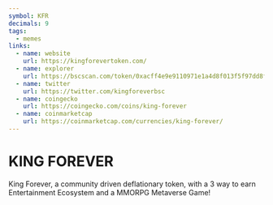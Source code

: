 ```yaml
---
symbol: KFR
decimals: 9
tags:
  - memes
links:
  - name: website
    url: https://kingforevertoken.com/
  - name: explorer
    url: https://bscscan.com/token/0xacff4e9e9110971e1a4d8f013f5f97dd8fb4f430
  - name: twitter
    url: https://twitter.com/kingforeverbsc
  - name: coingecko
    url: https://coingecko.com/coins/king-forever
  - name: coinmarketcap
    url: https://coinmarketcap.com/currencies/king-forever/
---
```


# KING FOREVER

King Forever, a community driven deflationary token, with a 3 way to earn Entertainment Ecosystem and a MMORPG Metaverse Game!
